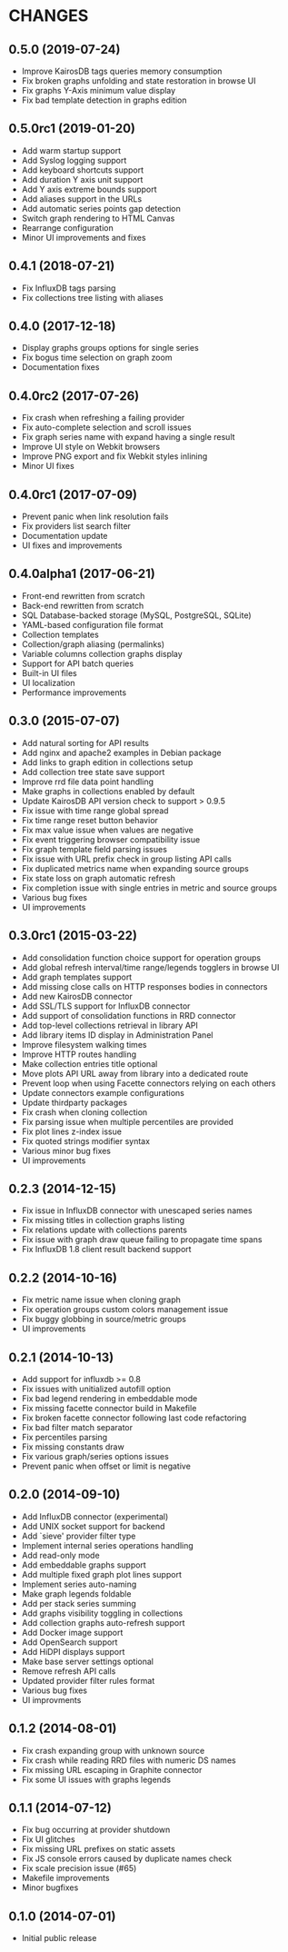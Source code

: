 CHANGES
=======

0.5.0 (2019-07-24)
------------------

* Improve KairosDB tags queries memory consumption
* Fix broken graphs unfolding and state restoration in browse UI
* Fix graphs Y-Axis minimum value display
* Fix bad template detection in graphs edition

0.5.0rc1 (2019-01-20)
---------------------

* Add warm startup support
* Add Syslog logging support
* Add keyboard shortcuts support
* Add duration Y axis unit support
* Add Y axis extreme bounds support
* Add aliases support in the URLs
* Add automatic series points gap detection
* Switch graph rendering to HTML Canvas
* Rearrange configuration
* Minor UI improvements and fixes

0.4.1 (2018-07-21)
------------------

* Fix InfluxDB tags parsing
* Fix collections tree listing with aliases

0.4.0 (2017-12-18)
------------------

* Display graphs groups options for single series
* Fix bogus time selection on graph zoom
* Documentation fixes

0.4.0rc2 (2017-07-26)
---------------------

* Fix crash when refreshing a failing provider
* Fix auto-complete selection and scroll issues
* Fix graph series name with expand having a single result
* Improve UI style on Webkit browsers
* Improve PNG export and fix Webkit styles inlining
* Minor UI fixes

0.4.0rc1 (2017-07-09)
---------------------

* Prevent panic when link resolution fails
* Fix providers list search filter
* Documentation update
* UI fixes and improvements

0.4.0alpha1 (2017-06-21)
------------------------

* Front-end rewritten from scratch
* Back-end rewritten from scratch
* SQL Database-backed storage (MySQL, PostgreSQL, SQLite)
* YAML-based configuration file format
* Collection templates
* Collection/graph aliasing (permalinks)
* Variable columns collection graphs display
* Support for API batch queries
* Built-in UI files
* UI localization
* Performance improvements

0.3.0 (2015-07-07)
------------------

* Add natural sorting for API results
* Add nginx and apache2 examples in Debian package
* Add links to graph edition in collections setup
* Add collection tree state save support
* Improve rrd file data point handling
* Make graphs in collections enabled by default
* Update KairosDB API version check to support > 0.9.5
* Fix issue with time range global spread
* Fix time range reset button behavior
* Fix max value issue when values are negative
* Fix event triggering browser compatibility issue
* Fix graph template field parsing issues
* Fix issue with URL prefix check in group listing API calls
* Fix duplicated metrics name when expanding source groups
* Fix state loss on graph automatic refresh
* Fix completion issue with single entries in metric and source groups
* Various bug fixes
* UI improvements

0.3.0rc1 (2015-03-22)
---------------------

* Add consolidation function choice support for operation groups
* Add global refresh interval/time range/legends togglers in browse UI
* Add graph templates support
* Add missing close calls on HTTP responses bodies in connectors
* Add new KairosDB connector
* Add SSL/TLS support for InfluxDB connector
* Add support of consolidation functions in RRD connector
* Add top-level collections retrieval in library API
* Add library items ID display in Administration Panel
* Improve filesystem walking times
* Improve HTTP routes handling
* Make collection entries title optional
* Move plots API URL away from library into a dedicated route
* Prevent loop when using Facette connectors relying on each others
* Update connectors example configurations
* Update thirdparty packages
* Fix crash when cloning collection
* Fix parsing issue when multiple percentiles are provided
* Fix plot lines z-index issue
* Fix quoted strings modifier syntax
* Various minor bug fixes
* UI improvements

0.2.3 (2014-12-15)
------------------

* Fix issue in InfluxDB connector with unescaped series names
* Fix missing titles in collection graphs listing
* Fix relations update with collections parents
* Fix issue with graph draw queue failing to propagate time spans
* Fix InfluxDB 1.8 client result backend support

0.2.2 (2014-10-16)
------------------

* Fix metric name issue when cloning graph
* Fix operation groups custom colors management issue
* Fix buggy globbing in source/metric groups
* UI improvements

0.2.1 (2014-10-13)
------------------

* Add support for influxdb >= 0.8
* Fix issues with unitialized autofill option
* Fix bad legend rendering in embeddable mode
* Fix missing facette connector build in Makefile
* Fix broken facette connector following last code refactoring
* Fix bad filter match separator
* Fix percentiles parsing
* Fix missing constants draw
* Fix various graph/series options issues
* Prevent panic when offset or limit is negative

0.2.0 (2014-09-10)
------------------

* Add InfluxDB connector (experimental)
* Add UNIX socket support for backend
* Add `sieve' provider filter type
* Implement internal series operations handling
* Add read-only mode
* Add embeddable graphs support
* Add multiple fixed graph plot lines support
* Implement series auto-naming
* Make graph legends foldable
* Add per stack series summing
* Add graphs visibility toggling in collections
* Add collection graphs auto-refresh support
* Add Docker image support
* Add OpenSearch support
* Add HiDPI displays support
* Make base server settings optional
* Remove refresh API calls
* Updated provider filter rules format
* Various bug fixes
* UI improvments

0.1.2 (2014-08-01)
------------------

* Fix crash expanding group with unknown source
* Fix crash while reading RRD files with numeric DS names
* Fix missing URL escaping in Graphite connector
* Fix some UI issues with graphs legends

0.1.1 (2014-07-12)
------------------

* Fix bug occurring at provider shutdown
* Fix UI glitches
* Fix missing URL prefixes on static assets
* Fix JS console errors caused by duplicate names check
* Fix scale precision issue (#65)
* Makefile improvements
* Minor bugfixes

0.1.0 (2014-07-01)
------------------

* Initial public release
